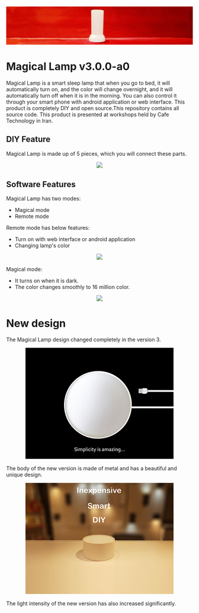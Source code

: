 ![MagicalLamp](images/banner.jpg)
# Magical Lamp v3.0.0-a0
Magical Lamp is a smart sleep lamp that when you go to bed, it will automatically turn on, and the color will change overnight, and it will automatically turn off when it is in the morning.
You can also control it through your smart phone with android application or web interface.
This product is completely DIY and open source.This repository contains all source code.
This product is presented at workshops held by Cafe Technology in Iran.

## DIY Feature
Magical Lamp is made up of 5 pieces, which you will connect these parts.
<p align="center">
  <img src="images/DIY.jpg">
</p>

## Software Features
Magical Lamp has two modes:
- Magical mode
- Remote mode

Remote mode has below features:
- Turn on with web interface or android application
- Changing lamp's color
<p align="center">
  <img src="images/SoftwareFeatures.jpg">
</p>

Magical mode:
- It turns on when it is dark.
- The color changes smoothly to 16 million color.
<p align="center">
  <img src="images/MagicMode.jpg">
</p>

# New design
The Magical Lamp design changed completely in the version 3.

<p align="center">
  <img src="images/NewDesign.jpg">
</p>

The body of the new version is made of metal and has a beautiful and unique design.

<p align="center">
  <img src="images/NewDesign2.jpg">
</p>

The light intensity of the new version has also increased significantly.